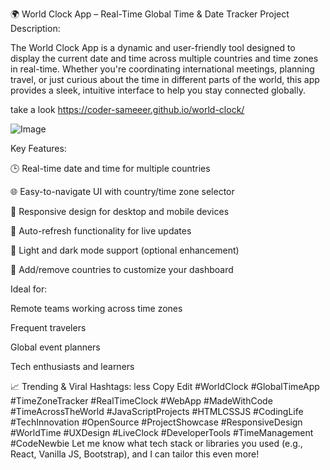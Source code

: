 🌍 World Clock App – Real-Time Global Time & Date Tracker
Project Description:

The World Clock App is a dynamic and user-friendly tool designed to display the current date and time across multiple countries and time zones in real-time. Whether you're coordinating international meetings, planning travel, or just curious about the time in different parts of the world, this app provides a sleek, intuitive interface to help you stay connected globally.

take a look
https://coder-sameeer.github.io/world-clock/

![Image](https://github.com/user-attachments/assets/f35e4c5c-23a7-4aae-a13b-0a622939e9af)

Key Features:

🕒 Real-time date and time for multiple countries

🌐 Easy-to-navigate UI with country/time zone selector

📱 Responsive design for desktop and mobile devices

🔁 Auto-refresh functionality for live updates

🎨 Light and dark mode support (optional enhancement)

📌 Add/remove countries to customize your dashboard

Ideal for:

Remote teams working across time zones

Frequent travelers

Global event planners

Tech enthusiasts and learners

📈 Trending & Viral Hashtags:
less
Copy
Edit
#WorldClock #GlobalTimeApp #TimeZoneTracker #RealTimeClock #WebApp #MadeWithCode #TimeAcrossTheWorld #JavaScriptProjects #HTMLCSSJS #CodingLife #TechInnovation #OpenSource #ProjectShowcase #ResponsiveDesign #WorldTime #UXDesign #LiveClock #DeveloperTools #TimeManagement #CodeNewbie
Let me know what tech stack or libraries you used (e.g., React, Vanilla JS, Bootstrap), and I can tailor this even more!




